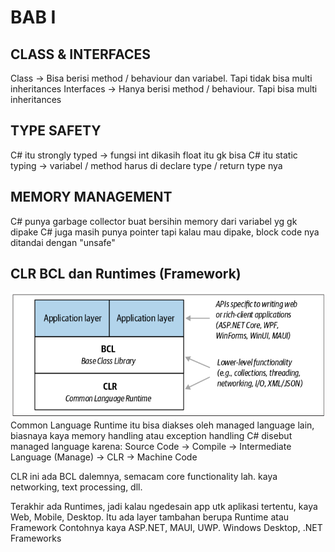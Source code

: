 # BAB I

## CLASS & INTERFACES
Class -> Bisa berisi method / behaviour dan variabel. Tapi tidak bisa multi inheritances
Interfaces -> Hanya berisi method / behaviour. Tapi bisa multi inheritances

## TYPE SAFETY
C# itu strongly typed -> fungsi int dikasih float itu gk bisa
C# itu static typing -> variabel / method harus di declare type / return type nya

## MEMORY MANAGEMENT
C# punya garbage collector buat bersihin memory dari variabel yg gk dipake
C# juga masih punya pointer tapi kalau mau dipake, block code nya ditandai dengan "unsafe"

## CLR BCL dan Runtimes (Framework)
![Alt text](image.png)
Common Language Runtime itu bisa diakses oleh managed language lain, biasnaya kaya memory handling atau exception handling
C# disebut managed language karena:
Source Code -> Compile -> Intermediate Language (Manage) -> CLR -> Machine Code

CLR ini ada BCL dalemnya, semacam core functionality lah. kaya networking, text processing, dll.

Terakhir ada Runtimes, jadi kalau ngedesain app utk aplikasi tertentu, kaya Web, Mobile, Desktop. Itu ada layer tambahan berupa Runtime atau Framework
Contohnya kaya ASP.NET, MAUI, UWP. Windows Desktop, .NET Frameworks